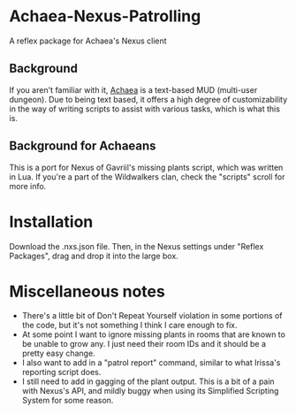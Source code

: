 # Achaea-Nexus-Patrolling
A reflex package for Achaea's Nexus client

## Background
If you aren't familiar with it, [Achaea](https://www.achaea.com) is a text-based MUD (multi-user dungeon). Due to being text based, it offers a high degree of customizability in the way of writing scripts to assist with various tasks, which is what this is.

## Background for Achaeans
This is a port for Nexus of Gavriil's missing plants script, which was written in Lua. If you're a part of the Wildwalkers clan, check the "scripts" scroll for more info.

# Installation
Download the .nxs.json file. Then, in the Nexus settings under "Reflex Packages", drag and drop it into the large box.

# Miscellaneous notes
* There's a little bit of Don't Repeat Yourself violation in some portions of the code, but it's not something I think I care enough to fix.
* At some point I want to ignore missing plants in rooms that are known to be unable to grow any. I just need their room IDs and it should be a pretty easy change.
* I also want to add in a "patrol report" command, similar to what Irissa's reporting script does.
* I still need to add in gagging of the plant output. This is a bit of a pain with Nexus's API, and mildly buggy when using its Simplified Scripting System for some reason.

